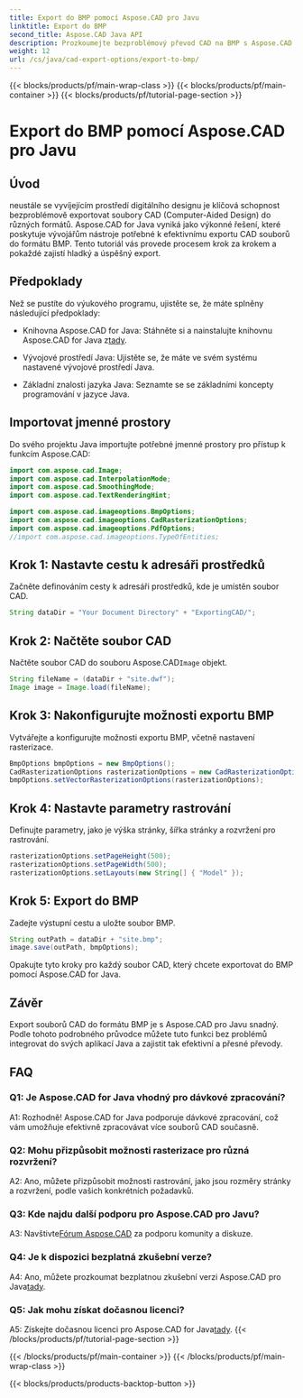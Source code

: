 ```yaml
---
title: Export do BMP pomocí Aspose.CAD pro Javu
linktitle: Export do BMP
second_title: Aspose.CAD Java API
description: Prozkoumejte bezproblémový převod CAD na BMP s Aspose.CAD pro Javu. Postupujte podle našeho podrobného průvodce pro efektivní a přesné exporty.
weight: 12
url: /cs/java/cad-export-options/export-to-bmp/
---
```


{{< blocks/products/pf/main-wrap-class >}}
{{< blocks/products/pf/main-container >}}
{{< blocks/products/pf/tutorial-page-section >}}

# Export do BMP pomocí Aspose.CAD pro Javu

## Úvod

neustále se vyvíjejícím prostředí digitálního designu je klíčová schopnost bezproblémově exportovat soubory CAD (Computer-Aided Design) do různých formátů. Aspose.CAD for Java vyniká jako výkonné řešení, které poskytuje vývojářům nástroje potřebné k efektivnímu exportu CAD souborů do formátu BMP. Tento tutoriál vás provede procesem krok za krokem a pokaždé zajistí hladký a úspěšný export.

## Předpoklady

Než se pustíte do výukového programu, ujistěte se, že máte splněny následující předpoklady:

- Knihovna Aspose.CAD for Java: Stáhněte si a nainstalujte knihovnu Aspose.CAD for Java z[tady](https://releases.aspose.com/cad/java/).

- Vývojové prostředí Java: Ujistěte se, že máte ve svém systému nastavené vývojové prostředí Java.

- Základní znalosti jazyka Java: Seznamte se se základními koncepty programování v jazyce Java.

## Importovat jmenné prostory

Do svého projektu Java importujte potřebné jmenné prostory pro přístup k funkcím Aspose.CAD:

```java
import com.aspose.cad.Image;
import com.aspose.cad.InterpolationMode;
import com.aspose.cad.SmoothingMode;
import com.aspose.cad.TextRenderingHint;

import com.aspose.cad.imageoptions.BmpOptions;
import com.aspose.cad.imageoptions.CadRasterizationOptions;
import com.aspose.cad.imageoptions.PdfOptions;
//import com.aspose.cad.imageoptions.TypeOfEntities;
```

## Krok 1: Nastavte cestu k adresáři prostředků

Začněte definováním cesty k adresáři prostředků, kde je umístěn soubor CAD.

```java
String dataDir = "Your Document Directory" + "ExportingCAD/";
```

## Krok 2: Načtěte soubor CAD

 Načtěte soubor CAD do souboru Aspose.CAD`Image` objekt.

```java
String fileName = (dataDir + "site.dwf");
Image image = Image.load(fileName);
```

## Krok 3: Nakonfigurujte možnosti exportu BMP

Vytvářejte a konfigurujte možnosti exportu BMP, včetně nastavení rasterizace.

```java
BmpOptions bmpOptions = new BmpOptions();
CadRasterizationOptions rasterizationOptions = new CadRasterizationOptions();
bmpOptions.setVectorRasterizationOptions(rasterizationOptions);
```

## Krok 4: Nastavte parametry rastrování

Definujte parametry, jako je výška stránky, šířka stránky a rozvržení pro rastrování.

```java
rasterizationOptions.setPageHeight(500);
rasterizationOptions.setPageWidth(500);
rasterizationOptions.setLayouts(new String[] { "Model" });
```

## Krok 5: Export do BMP

Zadejte výstupní cestu a uložte soubor BMP.

```java
String outPath = dataDir + "site.bmp";
image.save(outPath, bmpOptions);
```

Opakujte tyto kroky pro každý soubor CAD, který chcete exportovat do BMP pomocí Aspose.CAD for Java.

## Závěr

Export souborů CAD do formátu BMP je s Aspose.CAD pro Javu snadný. Podle tohoto podrobného průvodce můžete tuto funkci bez problémů integrovat do svých aplikací Java a zajistit tak efektivní a přesné převody.

## FAQ

### Q1: Je Aspose.CAD for Java vhodný pro dávkové zpracování?

A1: Rozhodně! Aspose.CAD for Java podporuje dávkové zpracování, což vám umožňuje efektivně zpracovávat více souborů CAD současně.

### Q2: Mohu přizpůsobit možnosti rasterizace pro různá rozvržení?

A2: Ano, můžete přizpůsobit možnosti rastrování, jako jsou rozměry stránky a rozvržení, podle vašich konkrétních požadavků.

### Q3: Kde najdu další podporu pro Aspose.CAD pro Javu?

 A3: Navštivte[Fórum Aspose.CAD](https://forum.aspose.com/c/cad/19) za podporu komunity a diskuze.

### Q4: Je k dispozici bezplatná zkušební verze?

 A4: Ano, můžete prozkoumat bezplatnou zkušební verzi Aspose.CAD pro Java[tady](https://releases.aspose.com/).

### Q5: Jak mohu získat dočasnou licenci?

 A5: Získejte dočasnou licenci pro Aspose.CAD for Java[tady](https://purchase.aspose.com/temporary-license/).
{{< /blocks/products/pf/tutorial-page-section >}}

{{< /blocks/products/pf/main-container >}}
{{< /blocks/products/pf/main-wrap-class >}}

{{< blocks/products/products-backtop-button >}}
